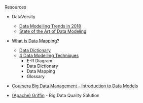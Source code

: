 





Resources

* DataVersity
  * [Data Modelling Trends in 2018](http://www.dataversity.net/data-modeling-trends-2018/)
  * [State of the Art of Data Modeling](http://www.dataversity.net/state-art-data-modeling/)

* [What is Data Mapping?](https://www.bridging-the-gap.com/what-is-data-mapping/)
  * [Data Dictionary](http://www.bridging-the-gap.com/data-dictionary/)
  * [4 Data Modelling Techniques](https://www.bridging-the-gap.com/data-modeling-techniques/)
    * E-R Diagram
    * Data Dictionary
    * Data Mapping
    * Glossary
* [Coursera Big Data Management - Introduction to Data Models](https://www.coursera.org/lecture/big-data-management/introduction-to-data-models-Bgem8)
* [(Apache) Griffin](http://griffin.apache.org/) - Big Data Quality Solution

